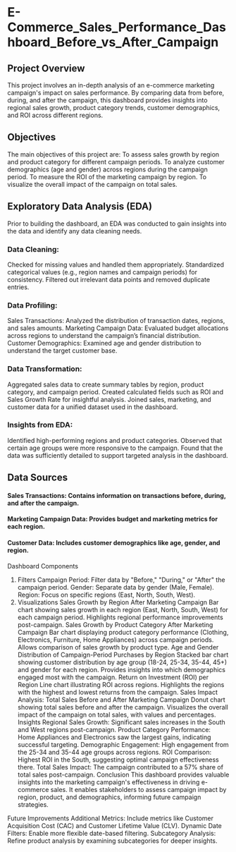 # E-Commerce_Sales_Performance_Dashboard_Before_vs_After_Campaign

## Project Overview
This project involves an in-depth analysis of an e-commerce marketing campaign's impact on sales performance. By comparing data from before, during, and after the campaign, this dashboard provides insights into regional sales growth, product category trends, customer demographics, and ROI across different regions.

## Objectives
The main objectives of this project are:
To assess sales growth by region and product category for different campaign periods.
To analyze customer demographics (age and gender) across regions during the campaign period.
To measure the ROI of the marketing campaign by region.
To visualize the overall impact of the campaign on total sales.

## Exploratory Data Analysis (EDA)
Prior to building the dashboard, an EDA was conducted to gain insights into the data and identify any data cleaning needs.

### Data Cleaning:
Checked for missing values and handled them appropriately.
Standardized categorical values (e.g., region names and campaign periods) for consistency.
Filtered out irrelevant data points and removed duplicate entries.

### Data Profiling:
Sales Transactions: Analyzed the distribution of transaction dates, regions, and sales amounts.
Marketing Campaign Data: Evaluated budget allocations across regions to understand the campaign’s financial distribution.
Customer Demographics: Examined age and gender distribution to understand the target customer base.

### Data Transformation:
Aggregated sales data to create summary tables by region, product category, and campaign period.
Created calculated fields such as ROI and Sales Growth Rate for insightful analysis.
Joined sales, marketing, and customer data for a unified dataset used in the dashboard.

### Insights from EDA:
Identified high-performing regions and product categories.
Observed that certain age groups were more responsive to the campaign.
Found that the data was sufficiently detailed to support targeted analysis in the dashboard.

## Data Sources
#### Sales Transactions: Contains information on transactions before, during, and after the campaign.
#### Marketing Campaign Data: Provides budget and marketing metrics for each region.
#### Customer Data: Includes customer demographics like age, gender, and region.

Dashboard Components
1. Filters
Campaign Period: Filter data by "Before," "During," or "After" the campaign period.
Gender: Separate data by gender (Male, Female).
Region: Focus on specific regions (East, North, South, West).
2. Visualizations
Sales Growth by Region After Marketing Campaign
Bar chart showing sales growth in each region (East, North, South, West) for each campaign period.
Highlights regional performance improvements post-campaign.
Sales Growth by Product Category After Marketing Campaign
Bar chart displaying product category performance (Clothing, Electronics, Furniture, Home Appliances) across campaign periods.
Allows comparison of sales growth by product type.
Age and Gender Distribution of Campaign-Period Purchases by Region
Stacked bar chart showing customer distribution by age group (18-24, 25-34, 35-44, 45+) and gender for each region.
Provides insights into which demographics engaged most with the campaign.
Return on Investment (ROI) per Region
Line chart illustrating ROI across regions.
Highlights the regions with the highest and lowest returns from the campaign.
Sales Impact Analysis: Total Sales Before and After Marketing Campaign
Donut chart showing total sales before and after the campaign.
Visualizes the overall impact of the campaign on total sales, with values and percentages.
Insights
Regional Sales Growth: Significant sales increases in the South and West regions post-campaign.
Product Category Performance: Home Appliances and Electronics saw the largest gains, indicating successful targeting.
Demographic Engagement: High engagement from the 25-34 and 35-44 age groups across regions.
ROI Comparison: Highest ROI in the South, suggesting optimal campaign effectiveness there.
Total Sales Impact: The campaign contributed to a 57% share of total sales post-campaign.
Conclusion
This dashboard provides valuable insights into the marketing campaign's effectiveness in driving e-commerce sales. It enables stakeholders to assess campaign impact by region, product, and demographics, informing future campaign strategies.

Future Improvements
Additional Metrics: Include metrics like Customer Acquisition Cost (CAC) and Customer Lifetime Value (CLV).
Dynamic Date Filters: Enable more flexible date-based filtering.
Subcategory Analysis: Refine product analysis by examining subcategories for deeper insights.
